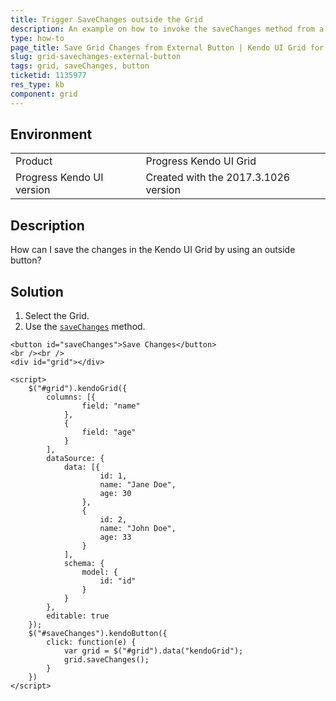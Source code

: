 ```yaml
---
title: Trigger SaveChanges outside the Grid
description: An example on how to invoke the saveChanges method from a button in the Kendo UI Grid.
type: how-to
page_title: Save Grid Changes from External Button | Kendo UI Grid for jQuery
slug: grid-savechanges-external-button
tags: grid, saveChanges, button
ticketid: 1135977
res_type: kb
component: grid
---
```


## Environment

<table>
 <tr>
  <td>Product</td>
  <td>Progress Kendo UI Grid</td>
 </tr>
 <tr>
  <td>Progress Kendo UI version</td>
  <td>Created with the 2017.3.1026 version</td>
 </tr>
</table>

## Description

How can I save the changes in the Kendo UI Grid by using an outside button?

## Solution

1. Select the Grid.
1. Use the [`saveChanges`](https://docs.telerik.com/kendo-ui/api/javascript/ui/grid/methods/savechanges) method.

```dojo
<button id="saveChanges">Save Changes</button>
<br /><br />
<div id="grid"></div>

<script>
    $("#grid").kendoGrid({
        columns: [{
                field: "name"
            },
            {
                field: "age"
            }
        ],
        dataSource: {
            data: [{
                    id: 1,
                    name: "Jane Doe",
                    age: 30
                },
                {
                    id: 2,
                    name: "John Doe",
                    age: 33
                }
            ],
            schema: {
                model: {
                    id: "id"
                }
            }
        },
        editable: true
    });
    $("#saveChanges").kendoButton({
        click: function(e) {
            var grid = $("#grid").data("kendoGrid");
            grid.saveChanges();
        }
    })
</script>
```
